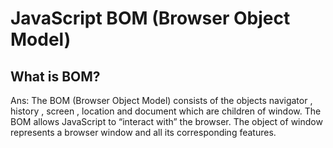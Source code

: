 # JavaScript BOM (Browser Object Model)

## What is BOM?
Ans: The BOM (Browser Object Model) consists of the objects navigator , history , screen , location and document which are children of window. The BOM allows JavaScript to “interact with” the browser. The object of window represents a browser window and all its corresponding features.
